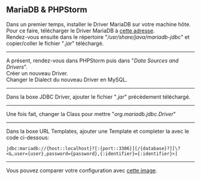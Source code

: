 ## MariaDB & PHPStorm  

Dans un premier temps, installer le Driver MariaDB sur votre machine hôte.  
Pour ce faire, télécharger le Driver MariaDB à [cette adresse](https://aur.archlinux.org/packages/mariadb-jdbc/).  
Rendez-vous ensuite dans le répertoire "*/usr/share/java/mariadb-jdbc*" et copier/coller le fichier "*.jar*" téléchargé.  

---

A présent, rendez-vous dans PHPStorm puis dans "*Data Sources and Drivers*".  
Créer un nouveau Driver.  
Changer le Dialect du nouveau Driver en MySQL.

---

Dans la boxe JDBC Driver, ajouter le fichier "*.jar*" précèdement téléchargé.  

---

Une fois fait, changer la Class pour mettre "*org.mariadb.jdbc.Driver*"

---

Dans la boxe URL Templates, ajouter une Template et completer la avec le code ci-dessous:  
```
jdbc:mariadb://{host::localhost}?[:{port::3306}][/{database}?][\?<&,user={user},password={password},{:identifier}={:identifier}>]
```  
---
Vous pouvez comparer votre configuration avec [cette image](http://i.imgur.com/pJZ6XmH.png).
